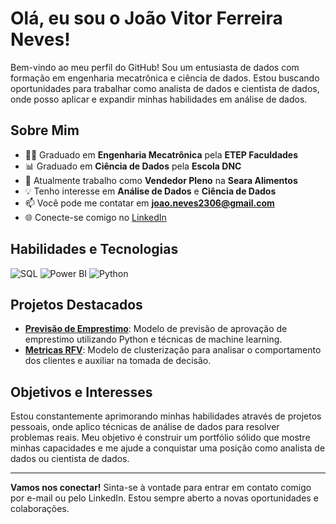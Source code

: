 # Olá, eu sou o João Vitor Ferreira Neves!

Bem-vindo ao meu perfil do GitHub! Sou um entusiasta de dados com formação em engenharia mecatrônica e ciência de dados. Estou buscando oportunidades para trabalhar como analista de dados e cientista de dados, onde posso aplicar e expandir minhas habilidades em análise de dados.

## Sobre Mim

- 👨‍🎓 Graduado em **Engenharia Mecatrônica** pela **ETEP Faculdades**
- 📊 Graduado em **Ciência de Dados** pela **Escola DNC**
- 💼 Atualmente trabalho como **Vendedor Pleno** na **Seara Alimentos**
- 💡 Tenho interesse em **Análise de Dados** e **Ciência de Dados**
- 📫 Você pode me contatar em **joao.neves2306@gmail.com**
- 🌐 Conecte-se comigo no [LinkedIn](https://www.linkedin.com/in/jo%C3%A3o-vitor-ferreira-neves-090924109/)

## Habilidades e Tecnologias

![SQL](https://img.shields.io/badge/SQL-4479A1?style=for-the-badge&logo=sql&logoColor=white)
![Power BI](https://img.shields.io/badge/Power%20BI-F2C811?style=for-the-badge&logo=power%20bi&logoColor=black)
![Python](https://img.shields.io/badge/Python-3776AB?style=for-the-badge&logo=python&logoColor=white)

## Projetos Destacados

- [**Previsão de Emprestimo**](https://github.com/JoaoFneves97/Projeto_Regress-o): Modelo de previsão de aprovação de emprestimo utilizando Python e técnicas de machine learning.
- [**Metricas RFV**](https://github.com/JoaoFneves97/Projeto_metricas_rfv): Modelo de clusterização para analisar o comportamento dos clientes e auxiliar na tomada de decisão.

## Objetivos e Interesses

Estou constantemente aprimorando minhas habilidades através de projetos pessoais, onde aplico técnicas de análise de dados para resolver problemas reais. Meu objetivo é construir um portfólio sólido que mostre minhas capacidades e me ajude a conquistar uma posição como analista de dados ou cientista de dados.

---

**Vamos nos conectar!** Sinta-se à vontade para entrar em contato comigo por e-mail ou pelo LinkedIn. Estou sempre aberto a novas oportunidades e colaborações.

